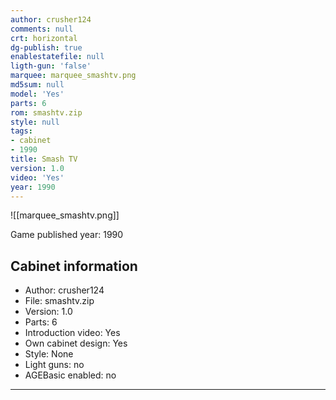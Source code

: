 ```yaml
---
author: crusher124
comments: null
crt: horizontal
dg-publish: true
enablestatefile: null
ligth-gun: 'false'
marquee: marquee_smashtv.png
md5sum: null
model: 'Yes'
parts: 6
rom: smashtv.zip
style: null
tags:
- cabinet
- 1990
title: Smash TV
version: 1.0
video: 'Yes'
year: 1990
---
```


![[marquee_smashtv.png]]

Game published year: 1990

## Cabinet information

- Author: crusher124
- File: smashtv.zip
- Version: 1.0
- Parts: 6
- Introduction video: Yes
- Own cabinet design: Yes
- Style: None
- Light guns: no
- AGEBasic enabled: no

---
